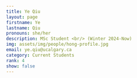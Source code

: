 ```yaml
---
title: Ye Qiu
layout: page
firstname: Ye
lastname: Qiu
pronouns: she/her
description: MSc Student <br/> (Winter 2024-Now)
img: assets/img/people/hong-profile.jpg
email: ye.qiu@ucalgary.ca
category: Current Students
rank: 4
show: false
---
```

